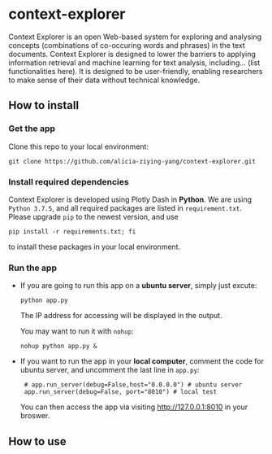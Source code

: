 # context-explorer

Context Explorer is an open Web-based system for exploring and analysing concepts (combinations of co-occuring words and phrases) in the text documents. 
Context Explorer is designed to lower the barriers to applying information retrieval and machine learning for text analysis, including... (list functionalities here). It is designed to be user-friendly, enabling researchers to make sense of their data without technical knowledge.

## How to install
### Get the app
Clone this repo to your local environment:

    git clone https://github.com/alicia-ziying-yang/context-explorer.git

### Install required dependencies    
Context Explorer is developed using Plotly Dash in **Python**. We are using `Python 3.7.5`, and all required packages are listed in `requirement.txt`. Please upgrade `pip` to the newest version, and use

    pip install -r requirements.txt; fi 
to install these packages in your local environment.

### Run the app
- If you are going to run this app on a **ubuntu server**, simply just excute:

      python app.py

  The IP address for accessing will be displayed in the output.
  
  You may want to run it with `nohup`:

      nohup python app.py &
    
  

- If you want to run the app in your **local computer**, comment the code for ubuntu server, and uncomment the last line in `app.py`:

       # app.run_server(debug=False,host="0.0.0.0") # ubuntu server    
       app.run_server(debug=False, port="8010") # local test           

  You can then access the app via visiting http://127.0.0.1:8010 in your broswer.

## How to use
